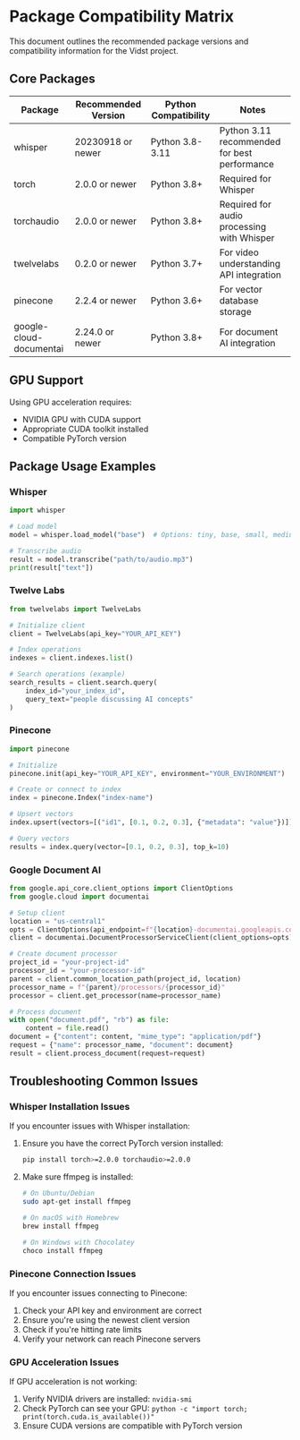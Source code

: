 # Package Compatibility Matrix

This document outlines the recommended package versions and compatibility information for the Vidst project.

## Core Packages

| Package | Recommended Version | Python Compatibility | Notes |
|---------|--------------------|--------------------|-------|
| whisper | 20230918 or newer | Python 3.8-3.11 | Python 3.11 recommended for best performance |
| torch | 2.0.0 or newer | Python 3.8+ | Required for Whisper |
| torchaudio | 2.0.0 or newer | Python 3.8+ | Required for audio processing with Whisper |
| twelvelabs | 0.2.0 or newer | Python 3.7+ | For video understanding API integration |
| pinecone | 2.2.4 or newer | Python 3.6+ | For vector database storage |
| google-cloud-documentai | 2.24.0 or newer | Python 3.8+ | For document AI integration |

## GPU Support

Using GPU acceleration requires:

- NVIDIA GPU with CUDA support
- Appropriate CUDA toolkit installed
- Compatible PyTorch version

## Package Usage Examples

### Whisper

```python
import whisper

# Load model
model = whisper.load_model("base")  # Options: tiny, base, small, medium, large

# Transcribe audio
result = model.transcribe("path/to/audio.mp3")
print(result["text"])
```

### Twelve Labs

```python
from twelvelabs import TwelveLabs

# Initialize client
client = TwelveLabs(api_key="YOUR_API_KEY")

# Index operations
indexes = client.indexes.list()

# Search operations (example)
search_results = client.search.query(
    index_id="your_index_id",
    query_text="people discussing AI concepts"
)
```

### Pinecone

```python
import pinecone

# Initialize
pinecone.init(api_key="YOUR_API_KEY", environment="YOUR_ENVIRONMENT")

# Create or connect to index
index = pinecone.Index("index-name")

# Upsert vectors
index.upsert(vectors=[("id1", [0.1, 0.2, 0.3], {"metadata": "value"})])

# Query vectors
results = index.query(vector=[0.1, 0.2, 0.3], top_k=10)
```

### Google Document AI

```python
from google.api_core.client_options import ClientOptions
from google.cloud import documentai

# Setup client
location = "us-central1"
opts = ClientOptions(api_endpoint=f"{location}-documentai.googleapis.com")
client = documentai.DocumentProcessorServiceClient(client_options=opts)

# Create document processor
project_id = "your-project-id"
processor_id = "your-processor-id"
parent = client.common_location_path(project_id, location)
processor_name = f"{parent}/processors/{processor_id}"
processor = client.get_processor(name=processor_name)

# Process document
with open("document.pdf", "rb") as file:
    content = file.read()
document = {"content": content, "mime_type": "application/pdf"}
request = {"name": processor_name, "document": document}
result = client.process_document(request=request)
```

## Troubleshooting Common Issues

### Whisper Installation Issues

If you encounter issues with Whisper installation:

1. Ensure you have the correct PyTorch version installed:

   ```bash
   pip install torch>=2.0.0 torchaudio>=2.0.0
   ```

2. Make sure ffmpeg is installed:

   ```bash
   # On Ubuntu/Debian
   sudo apt-get install ffmpeg

   # On macOS with Homebrew
   brew install ffmpeg

   # On Windows with Chocolatey
   choco install ffmpeg
   ```

### Pinecone Connection Issues

If you encounter issues connecting to Pinecone:

1. Check your API key and environment are correct
2. Ensure you're using the newest client version
3. Check if you're hitting rate limits
4. Verify your network can reach Pinecone servers

### GPU Acceleration Issues

If GPU acceleration is not working:

1. Verify NVIDIA drivers are installed: `nvidia-smi`
2. Check PyTorch can see your GPU: `python -c "import torch; print(torch.cuda.is_available())"`
3. Ensure CUDA versions are compatible with PyTorch version
